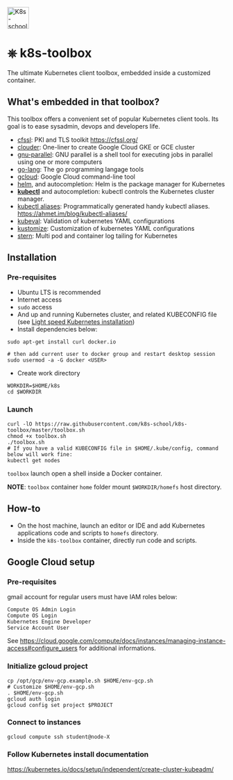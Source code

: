 [<img src="http://k8s-school.fr/images/logo.svg" alt="K8s-school Logo, expertise et formation Kubernetes" height="50" />](https://k8s-school.fr)

# ⎈ k8s-toolbox
The ultimate Kubernetes client toolbox, embedded inside a customized container.

## What's embedded in that toolbox?

This toolbox offers a convenient set of popular Kubernetes client tools. Its
goal is to ease sysadmin, devops and developers life.

- [cfssl](https://github.com/cloudflare/cfssl): PKI and TLS toolkit https://cfssl.org/
- [clouder](https://github.com/k8s-school/clouder): One-liner to create Google Cloud GKE or GCE cluster
- [gnu-parallel](https://www.gnu.org/software/parallel/): GNU parallel is a shell tool for executing jobs in parallel using one or more computers
- [go-lang](https://golang.org): The go programming langage tools
- [gcloud](https://cloud.google.com/sdk/gcloud): Google Cloud command-line tool
- [helm](https://helm.sh/), and autocompletion: Helm is the package manager for Kubernetes
- **[kubectl](https://kubernetes.io/docs/reference/kubectl/kubectl/)** and autocompletion: kubectl controls the Kubernetes cluster manager.
- [kubectl aliases](https://github.com/ahmetb/kubectl-aliases): Programmatically generated handy kubectl aliases. https://ahmet.im/blog/kubectl-aliases/
- [kubeval](https://github.com/instrumenta/kubeval): Validation of kubernetes YAML configurations
- [kustomize](https://github.com/kubernetes-sigs/kustomize): Customization of kubernetes YAML configurations
- [stern](https://github.com/wercker/stern): Multi pod and container log tailing for Kubernetes

## Installation

### Pre-requisites

- Ubuntu LTS is recommended
- Internet access
- `sudo` access
- And up and running Kubernetes cluster, and related KUBECONFIG file (see [Light speed Kubernetes installation](https://github.com/k8s-school/kind-travis-ci/blob/master/README.md))
- Install dependencies below:
```shell
sudo apt-get install curl docker.io

# then add current user to docker group and restart desktop session
sudo usermod -a -G docker <USER>
```
- Create work directory
```shell
WORKDIR=$HOME/k8s
cd $WORKDIR
```

### Launch
```shell
curl -lO https://raw.githubusercontent.com/k8s-school/k8s-toolbox/master/toolbox.sh
chmod +x toolbox.sh
./toolbox.sh
# If you have a valid KUBECONFIG file in $HOME/.kube/config, command below will work fine:
kubectl get nodes
```
`toolbox` launch open a shell inside a Docker container.

**NOTE**: `toolbox` container `home` folder mount `$WORKDIR/homefs` host directory.

## How-to

- On the host machine, launch an editor or IDE and add Kubernetes applications code and scripts to `homefs` directory.
- Inside the `k8s-toolbox` container, directly run code and scripts.

## Google Cloud setup

### Pre-requisites

gmail account for regular users must have IAM roles below:
```
Compute OS Admin Login
Compute OS Login
Kubernetes Engine Developer
Service Account User
```
See https://cloud.google.com/compute/docs/instances/managing-instance-access#configure_users for additional informations.

### Initialize gcloud project

```
cp /opt/gcp/env-gcp.example.sh $HOME/env-gcp.sh
# Customize $HOME/env-gcp.sh
. $HOME/env-gcp.sh
gcloud auth login
gcloud config set project $PROJECT
```

### Connect to instances

``` shell
gcloud compute ssh student@node-X
```

### Follow Kubernetes install documentation 

https://kubernetes.io/docs/setup/independent/create-cluster-kubeadm/

